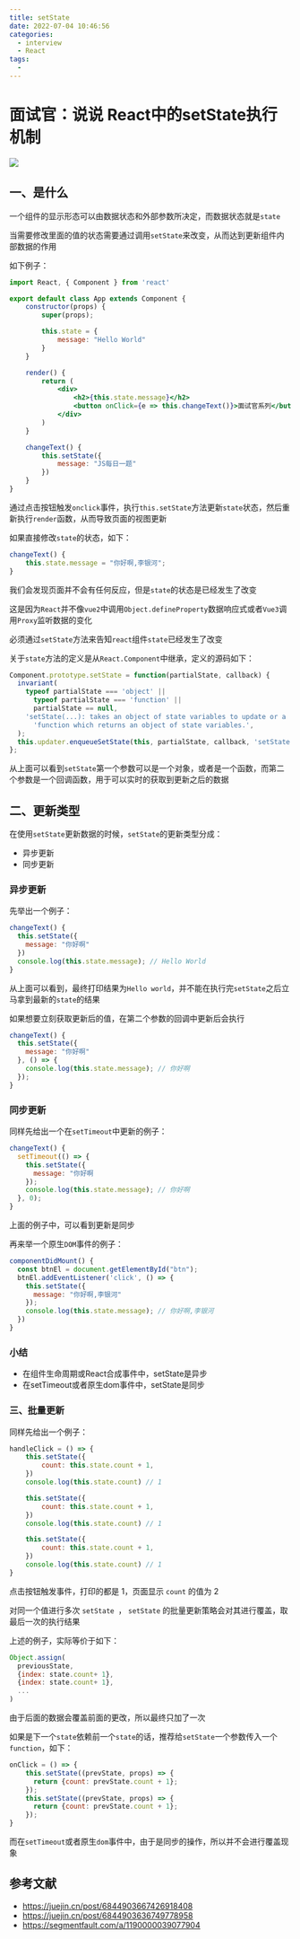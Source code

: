 ```yaml
---
title: setState
date: 2022-07-04 10:46:56
categories:
  - interview
  - React
tags:
  - 
---
```

# 面试官：说说 React中的setState执行机制

 ![](https://static.vue-js.com/3acb8ca0-d825-11eb-85f6-6fac77c0c9b3.png)

## 一、是什么

一个组件的显示形态可以由数据状态和外部参数所决定，而数据状态就是`state`

当需要修改里面的值的状态需要通过调用`setState`来改变，从而达到更新组件内部数据的作用

如下例子：

```jsx
import React, { Component } from 'react'

export default class App extends Component {
    constructor(props) {
        super(props);

        this.state = {
            message: "Hello World"
        }
    }

    render() {
        return (
            <div>
                <h2>{this.state.message}</h2>
                <button onClick={e => this.changeText()}>面试官系列</button>
            </div>
        )
    }

    changeText() {
        this.setState({
            message: "JS每日一题"
        })
    }
}
```

通过点击按钮触发`onclick`事件，执行`this.setState`方法更新`state`状态，然后重新执行`render`函数，从而导致页面的视图更新

如果直接修改`state`的状态，如下：

```jsx
changeText() {
    this.state.message = "你好啊,李银河";
}
```

我们会发现页面并不会有任何反应，但是`state`的状态是已经发生了改变

这是因为`React`并不像`vue2`中调用`Object.defineProperty`数据响应式或者`Vue3`调用`Proxy`监听数据的变化

必须通过`setState`方法来告知`react`组件`state`已经发生了改变

关于`state`方法的定义是从`React.Component`中继承，定义的源码如下：

```js
Component.prototype.setState = function(partialState, callback) {
  invariant(
    typeof partialState === 'object' ||
      typeof partialState === 'function' ||
      partialState == null,
    'setState(...): takes an object of state variables to update or a ' +
      'function which returns an object of state variables.',
  );
  this.updater.enqueueSetState(this, partialState, callback, 'setState');
};
```

从上面可以看到`setState`第一个参数可以是一个对象，或者是一个函数，而第二个参数是一个回调函数，用于可以实时的获取到更新之后的数据



## 二、更新类型

在使用`setState`更新数据的时候，`setState`的更新类型分成：

- 异步更新
- 同步更新

### 异步更新

先举出一个例子：

```jsx
changeText() {
  this.setState({
    message: "你好啊"
  })
  console.log(this.state.message); // Hello World
}
```

从上面可以看到，最终打印结果为`Hello world`，并不能在执行完`setState`之后立马拿到最新的`state`的结果

如果想要立刻获取更新后的值，在第二个参数的回调中更新后会执行

```jsx
changeText() {
  this.setState({
    message: "你好啊"
  }, () => {
    console.log(this.state.message); // 你好啊
  });
}
```



### 同步更新

同样先给出一个在`setTimeout`中更新的例子：

```jsx
changeText() {
  setTimeout(() => {
    this.setState({
      message: "你好啊
    });
    console.log(this.state.message); // 你好啊
  }, 0);
}
```

上面的例子中，可以看到更新是同步

再来举一个原生`DOM`事件的例子：

```jsx
componentDidMount() {
  const btnEl = document.getElementById("btn");
  btnEl.addEventListener('click', () => {
    this.setState({
      message: "你好啊,李银河"
    });
    console.log(this.state.message); // 你好啊,李银河
  })
}
```



### 小结

- 在组件生命周期或React合成事件中，setState是异步
- 在setTimeout或者原生dom事件中，setState是同步



### 三、批量更新

同样先给出一个例子：

```jsx
handleClick = () => {
    this.setState({
        count: this.state.count + 1,
    })
    console.log(this.state.count) // 1

    this.setState({
        count: this.state.count + 1,
    })
    console.log(this.state.count) // 1

    this.setState({
        count: this.state.count + 1,
    })
    console.log(this.state.count) // 1
}
```

点击按钮触发事件，打印的都是 1，页面显示 `count` 的值为 2

对同一个值进行多次 `setState `， `setState` 的批量更新策略会对其进行覆盖，取最后一次的执行结果

上述的例子，实际等价于如下：

```js
Object.assign(
  previousState,
  {index: state.count+ 1},
  {index: state.count+ 1},
  ...
)
```

由于后面的数据会覆盖前面的更改，所以最终只加了一次

如果是下一个`state`依赖前一个`state`的话，推荐给`setState`一个参数传入一个`function`，如下：

```jsx
onClick = () => {
    this.setState((prevState, props) => {
      return {count: prevState.count + 1};
    });
    this.setState((prevState, props) => {
      return {count: prevState.count + 1};
    });
}
```

而在`setTimeout`或者原生`dom`事件中，由于是同步的操作，所以并不会进行覆盖现象



## 参考文献

- https://juejin.cn/post/6844903667426918408
- https://juejin.cn/post/6844903636749778958
- https://segmentfault.com/a/1190000039077904
